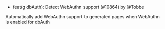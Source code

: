 - feat(g dbAuth): Detect WebAuthn support (#10864) by @Tobbe

Automatically add WebAuthn support to generated pages when WebAuthn is enabled for dbAuth
